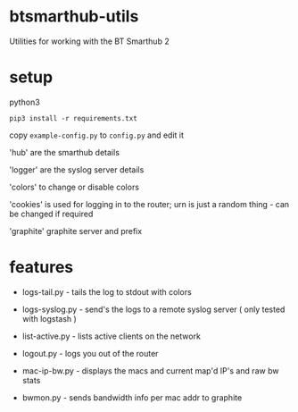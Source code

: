 # btsmarthub-utils

Utilities for working with the BT Smarthub 2

# setup

python3 

`pip3 install -r requirements.txt`

copy `example-config.py` to `config.py` and edit it

'hub' are the smarthub details

'logger' are the syslog server details

'colors' to change or disable colors

'cookies' is used for logging in to the router; urn is just a random thing - can be changed if required

'graphite' graphite server and prefix 

# features

* logs-tail.py - tails the log to stdout with colors

* logs-syslog.py - send's the logs to a remote syslog server ( only tested with logstash ) 

* list-active.py - lists active clients on the network

* logout.py - logs you out of the router

* mac-ip-bw.py - displays the macs and current map'd IP's and raw bw stats

* bwmon.py - sends bandwidth info per mac addr to graphite
